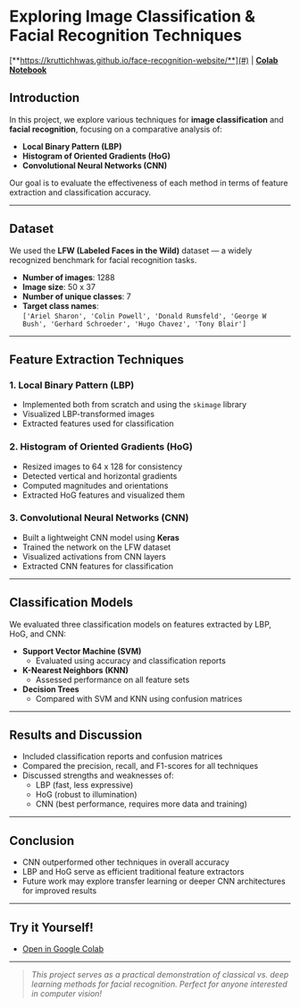 # Exploring Image Classification & Facial Recognition Techniques

[**https://kruttichhwas.github.io/face-recognition-website/**](#) | [ **Colab Notebook**](#)

## Introduction

In this project, we explore various techniques for **image classification** and **facial recognition**, focusing on a comparative analysis of:

- **Local Binary Pattern (LBP)**
- **Histogram of Oriented Gradients (HoG)**
- **Convolutional Neural Networks (CNN)**

Our goal is to evaluate the effectiveness of each method in terms of feature extraction and classification accuracy.

---

## Dataset

We used the **LFW (Labeled Faces in the Wild)** dataset — a widely recognized benchmark for facial recognition tasks.

- **Number of images**: 1288  
- **Image size**: 50 x 37  
- **Number of unique classes**: 7  
- **Target class names**:  
  `['Ariel Sharon', 'Colin Powell', 'Donald Rumsfeld', 'George W Bush', 'Gerhard Schroeder', 'Hugo Chavez', 'Tony Blair']`

---

## Feature Extraction Techniques

###  1. Local Binary Pattern (LBP)
- Implemented both from scratch and using the `skimage` library
- Visualized LBP-transformed images
- Extracted features used for classification

###  2. Histogram of Oriented Gradients (HoG)
- Resized images to 64 x 128 for consistency
- Detected vertical and horizontal gradients
- Computed magnitudes and orientations
- Extracted HoG features and visualized them

###  3. Convolutional Neural Networks (CNN)
- Built a lightweight CNN model using **Keras**
- Trained the network on the LFW dataset
- Visualized activations from CNN layers
- Extracted CNN features for classification

---

## Classification Models

We evaluated three classification models on features extracted by LBP, HoG, and CNN:

- **Support Vector Machine (SVM)**
  - Evaluated using accuracy and classification reports
- **K-Nearest Neighbors (KNN)**
  - Assessed performance on all feature sets
- **Decision Trees**
  - Compared with SVM and KNN using confusion matrices

---

## Results and Discussion

- Included classification reports and confusion matrices
- Compared the precision, recall, and F1-scores for all techniques
- Discussed strengths and weaknesses of:
  - LBP (fast, less expressive)
  - HoG (robust to illumination)
  - CNN (best performance, requires more data and training)

---

## Conclusion

- CNN outperformed other techniques in overall accuracy
- LBP and HoG serve as efficient traditional feature extractors
- Future work may explore transfer learning or deeper CNN architectures for improved results

---

## Try it Yourself!

- [Open in Google Colab](#)


---

>  *This project serves as a practical demonstration of classical vs. deep learning methods for facial recognition. Perfect for anyone interested in computer vision!*

